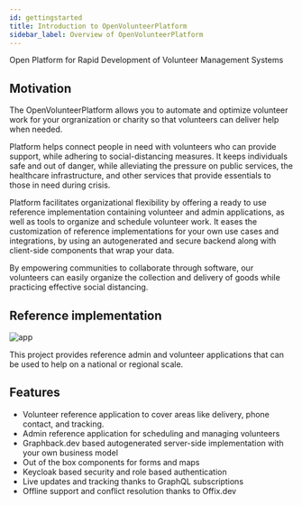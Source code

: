 ```yaml
---
id: gettingstarted
title: Introduction to OpenVolunteerPlatform
sidebar_label: Overview of OpenVolunteerPlatform 
---
```


Open Platform for Rapid Development of Volunteer Management Systems

## Motivation

The OpenVolunteerPlatform allows you to automate and optimize volunteer work for your 
orgranization or charity so that volunteers can deliver help when needed.

Platform helps connect people in need with volunteers who can provide support, while adhering to social-distancing measures. It keeps individuals safe and out of danger, while alleviating the pressure on public services, the healthcare infrastructure, and other services that provide essentials to those in need during crisis.

Platform facilitates organizational flexibility by offering a ready to use reference implementation 
containing volunteer and admin applications, as well as tools to organize and schedule volunteer work. 
It eases the customization of reference implementations for your own use cases and integrations, by using an autogenerated and secure backend along with client-side components that wrap your data. 

By empowering communities to collaborate through software, our volunteers can easily organize the collection and delivery of goods while practicing effective social distancing.

## Reference implementation

![app](https://openvolunteer.org/img/app.png)

This project provides reference admin and volunteer applications that can be used to help on a national or regional scale.

## Features

- Volunteer reference application to cover areas like delivery, phone contact, and tracking.
- Admin reference application for scheduling and managing volunteers
- Graphback.dev based autogenerated server-side implementation with your own business model
- Out of the box components for forms and maps
- Keycloak based security and role based authentication
- Live updates and tracking thanks to GraphQL subscriptions
- Offline support and conflict resolution thanks to Offix.dev
